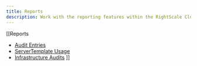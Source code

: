 ```yaml
---
title: Reports
description: Work with the reporting features within the RightScale Cloud Management Dashboard including Audit Entries, ServerTemplate usage, and Infrastructure Audits.
---
```


[[Reports
- [Audit Entries](/cm/dashboard/reports/audit_entries/index.html)
- [ServerTemplate Usage](/cm/dashboard/reports/servertemplate_usage/index.html)
- [Infrastructure Audits](/cm/dashboard/reports/infrastructure_audits/index.html)
]]
